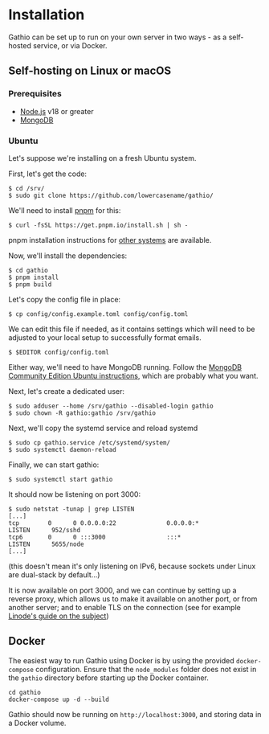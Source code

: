 # Installation

Gathio can be set up to run on your own server in two ways - as a self-hosted service, or via Docker.

## Self-hosting on Linux or macOS

### Prerequisites

-   [Node.js](https://nodejs.org/en/) v18 or greater
-   [MongoDB](https://www.mongodb.com/docs/manual/administration/install-on-linux/#std-label-install-mdb-community-edition-linux)

### Ubuntu

Let's suppose we're installing on a fresh Ubuntu system.

First, let's get the code:

```
$ cd /srv/
$ sudo git clone https://github.com/lowercasename/gathio/
```

We'll need to install [pnpm](https://pnpm.io/) for this:

```
$ curl -fsSL https://get.pnpm.io/install.sh | sh -
```

pnpm installation instructions for [other systems](https://pnpm.io/installation) are available.

Now, we'll install the dependencies:

```
$ cd gathio
$ pnpm install
$ pnpm build
```

Let's copy the config file in place:

```
$ cp config/config.example.toml config/config.toml
```

We can edit this file if needed, as it contains settings which will need to be adjusted to your local setup to successfully format emails.

```
$ $EDITOR config/config.toml
```

Either way, we'll need to have MongoDB running. Follow the [MongoDB Community Edition Ubuntu instructions](https://www.mongodb.com/docs/manual/tutorial/install-mongodb-on-ubuntu), which are probably what you want.

Next, let's create a dedicated user:

```
$ sudo adduser --home /srv/gathio --disabled-login gathio
$ sudo chown -R gathio:gathio /srv/gathio
```

Next, we'll copy the systemd service and reload systemd

```
$ sudo cp gathio.service /etc/systemd/system/
$ sudo systemctl daemon-reload
```

Finally, we can start gathio:

```
$ sudo systemctl start gathio
```

It should now be listening on port 3000:

```
$ sudo netstat -tunap | grep LISTEN
[...]
tcp        0      0 0.0.0.0:22              0.0.0.0:*               LISTEN      952/sshd
tcp6       0      0 :::3000                 :::*                    LISTEN      5655/node
[...]
```

(this doesn't mean it's only listening on IPv6, because sockets under Linux are
dual-stack by default...)

It is now available on port 3000, and we can continue by setting up a reverse
proxy, which allows us to make it available on another port, or from another
server; and to enable TLS on the connection (see for example [Linode's guide on
the subject](https://www.linode.com/docs/web-servers/nginx/use-nginx-reverse-proxy/#configure-nginx))

## Docker

The easiest way to run Gathio using Docker is by using the provided `docker-compose` configuration.
Ensure that the `node_modules` folder does not exist in the `gathio` directory before starting up the
Docker container.

```
cd gathio
docker-compose up -d --build
```

Gathio should now be running on `http://localhost:3000`, and storing data in a Docker volume.
